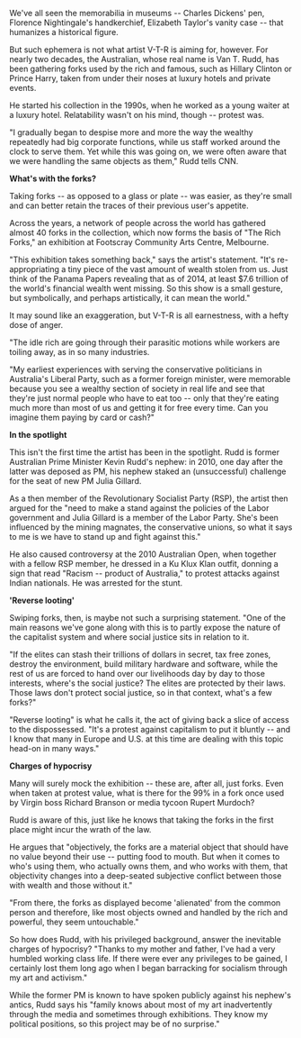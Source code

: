 We've all seen the memorabilia in museums -- Charles Dickens' pen, Florence Nightingale's handkerchief, Elizabeth Taylor's vanity case -- that humanizes a historical figure.

But such ephemera is not what artist V-T-R is aiming for, however. For nearly two decades, the Australian, whose real name is Van T. Rudd, has been gathering forks used by the rich and famous, such as Hillary Clinton or Prince Harry, taken from under their noses at luxury hotels and private events.

He started his collection in the 1990s, when he worked as a young waiter at a luxury hotel. Relatability wasn't on his mind, though -- protest was.

"I gradually began to despise more and more the way the wealthy repeatedly had big corporate functions, while us staff worked around the clock to serve them. Yet while this was going on, we were often aware that we were handling the same objects as them," Rudd tells CNN.


**What's with the forks?**


Taking forks -- as opposed to a glass or plate -- was easier, as they're small and can better retain the traces of their previous user's appetite.

Across the years, a network of people across the world has gathered almost 40 forks in the collection, which now forms the basis of "The Rich Forks," an exhibition at Footscray Community Arts Centre, Melbourne.

"This exhibition takes something back," says the artist's statement. "It's re-appropriating a tiny piece of the vast amount of wealth stolen from us. Just think of the Panama Papers revealing that as of 2014, at least $7.6 trillion of the world's financial wealth went missing. So this show is a small gesture, but symbolically, and perhaps artistically, it can mean the world."

It may sound like an exaggeration, but V-T-R is all earnestness, with a hefty dose of anger.

"The idle rich are going through their parasitic motions while workers are toiling away, as in so many industries.

"My earliest experiences with serving the conservative politicians in Australia's Liberal Party, such as a former foreign minister, were memorable because you see a wealthy section of society in real life and see that they're just normal people who have to eat too -- only that they're eating much more than most of us and getting it for free every time. Can you imagine them paying by card or cash?"


**In the spotlight**

This isn't the first time the artist has been in the spotlight. Rudd is former Australian Prime Minister Kevin Rudd's nephew: in 2010, one day after the latter was deposed as PM, his nephew staked an (unsuccessful) challenge for the seat of new PM Julia Gillard.

As a then member of the Revolutionary Socialist Party (RSP), the artist then argued for the "need to make a stand against the policies of the Labor government and Julia Gillard is a member of the Labor Party. She's been influenced by the mining magnates, the conservative unions, so what it says to me is we have to stand up and fight against this."

He also caused controversy at the 2010 Australian Open, when together with a fellow RSP member, he dressed in a Ku Klux Klan outfit, donning a sign that read "Racism -- product of Australia," to protest attacks against Indian nationals. He was arrested for the stunt.


**'Reverse looting'**


Swiping forks, then, is maybe not such a surprising statement. "One of the main reasons we've gone along with this is to partly expose the nature of the capitalist system and where social justice sits in relation to it.

"If the elites can stash their trillions of dollars in secret, tax free zones, destroy the environment, build military hardware and software, while the rest of us are forced to hand over our livelihoods day by day to those interests, where's the social justice? The elites are protected by their laws. Those laws don't protect social justice, so in that context, what's a few forks?"

"Reverse looting" is what he calls it, the act of giving back a slice of access to the dispossessed. "It's a protest against capitalism to put it bluntly -- and I know that many in Europe and U.S. at this time are dealing with this topic head-on in many ways."


**Charges of hypocrisy**


Many will surely mock the exhibition -- these are, after all, just forks. Even when taken at protest value, what is there for the 99% in a fork once used by Virgin boss Richard Branson or media tycoon Rupert Murdoch?

Rudd is aware of this, just like he knows that taking the forks in the first place might incur the wrath of the law.

He argues that "objectively, the forks are a material object that should have no value beyond their use -- putting food to mouth. But when it comes to who's using them, who actually owns them, and who works with them, that objectivity changes into a deep-seated subjective conflict between those with wealth and those without it."

"From there, the forks as displayed become 'alienated' from the common person and therefore, like most objects owned and handled by the rich and powerful, they seem untouchable."

So how does Rudd, with his privileged background, answer the inevitable charges of hypocrisy? "Thanks to my mother and father, I've had a very humbled working class life. If there were ever any privileges to be gained, I certainly lost them long ago when I began barracking for socialism through my art and activism."

While the former PM is known to have spoken publicly against his nephew's antics, Rudd says his "family knows about most of my art inadvertently through the media and sometimes through exhibitions. They know my political positions, so this project may be of no surprise."

